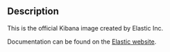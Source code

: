 ## Description

This is the official Kibana image created by Elastic Inc.

Documentation can be found on the [Elastic website](https://www.elastic.co/guide/en/kibana/current/docker.html).
